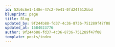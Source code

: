 ```yaml
---
id: 52b6c6e1-148e-47c2-9e41-0fd24f512bbd
blueprint: page
title: Blog
updated_by: 9f244b88-fd37-4c36-8736-751289f47f08
updated_at: 1684023776
author: 9f244b88-fd37-4c36-8736-751289f47f08
template: posts/index
---
```

